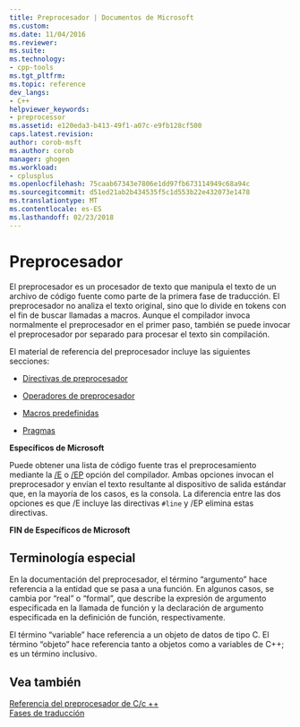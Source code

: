 ```yaml
---
title: Preprocesador | Documentos de Microsoft
ms.custom: 
ms.date: 11/04/2016
ms.reviewer: 
ms.suite: 
ms.technology:
- cpp-tools
ms.tgt_pltfrm: 
ms.topic: reference
dev_langs:
- C++
helpviewer_keywords:
- preprocessor
ms.assetid: e120eda3-b413-49f1-a07c-e9fb128cf500
caps.latest.revision: 
author: corob-msft
ms.author: corob
manager: ghogen
ms.workload:
- cplusplus
ms.openlocfilehash: 75caab67343e7806e1dd97fb673114949c68a94c
ms.sourcegitcommit: d51ed21ab2b434535f5c1d553b22e432073e1478
ms.translationtype: MT
ms.contentlocale: es-ES
ms.lasthandoff: 02/23/2018
---
```

# <a name="preprocessor"></a>Preprocesador
El preprocesador es un procesador de texto que manipula el texto de un archivo de código fuente como parte de la primera fase de traducción. El preprocesador no analiza el texto original, sino que lo divide en tokens con el fin de buscar llamadas a macros. Aunque el compilador invoca normalmente el preprocesador en el primer paso, también se puede invocar el preprocesador por separado para procesar el texto sin compilación.  
  
 El material de referencia del preprocesador incluye las siguientes secciones:  
  
-   [Directivas de preprocesador](../preprocessor/preprocessor-directives.md)  
  
-   [Operadores de preprocesador](../preprocessor/preprocessor-operators.md)  
  
-   [Macros predefinidas](../preprocessor/predefined-macros.md)  
  
-   [Pragmas](../preprocessor/pragma-directives-and-the-pragma-keyword.md)  
  
 **Específicos de Microsoft**  
  
 Puede obtener una lista de código fuente tras el preprocesamiento mediante la [/E](../build/reference/e-preprocess-to-stdout.md) o [/EP](../build/reference/ep-preprocess-to-stdout-without-hash-line-directives.md) opción del compilador. Ambas opciones invocan el preprocesador y envían el texto resultante al dispositivo de salida estándar que, en la mayoría de los casos, es la consola. La diferencia entre las dos opciones es que /E incluye las directivas `#line` y /EP elimina estas directivas.  
  
 **FIN de Específicos de Microsoft**  
  
##  <a name="_predir_special_terminology"></a> Terminología especial  
 En la documentación del preprocesador, el término “argumento” hace referencia a la entidad que se pasa a una función. En algunos casos, se cambia por “real” o “formal”, que describe la expresión de argumento especificada en la llamada de función y la declaración de argumento especificada en la definición de función, respectivamente.  
  
 El término “variable” hace referencia a un objeto de datos de tipo C. El término “objeto” hace referencia tanto a objetos como a variables de C++; es un término inclusivo.  
  
## <a name="see-also"></a>Vea también  
 [Referencia del preprocesador de C/c ++](../preprocessor/c-cpp-preprocessor-reference.md)   
 [Fases de traducción](../preprocessor/phases-of-translation.md)